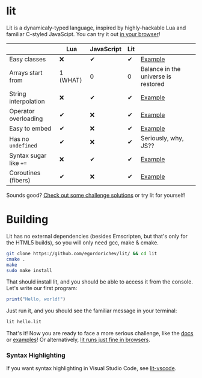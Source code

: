 # lit

Lit is a dynamicaly-typed language, inspired by highly-hackable Lua and familiar C-styled JavaScipt.
You can try it out [in your browser](https://github.com/egordorichev/lit-html)!

|  | Lua | JavaScript | Lit | |
|-|-|-|-|-|
| Easy classes | &#x274C; | &#10004; | &#10004; | [Example](https://github.com/egordorichev/lit/blob/master/tests/examples/oop.lit) |
| Arrays start from | 1 (WHAT) | 0 | 0 | Balance in the universe is restored |
| String interpolation | &#x274C; | &#10004; | &#10004; | [Example]() |
| Operator overloading | &#10004; | &#x274C; | &#10004; | [Example]() |
| Easy to embed | &#10004; | &#x274C; | &#10004; | [Example]() |
| Has no `undefined` | &#10004; | &#x274C; | &#10004; | Seriously, why, JS?? |
| Syntax sugar like `+=` | &#x274C; | &#10004; | &#10004; | [Example]() |
| Coroutines (fibers) | &#10004; | &#x274C; | &#10004; | [Example]() |

Sounds good? [Check out some challenge solutions](https://github.com/egordorichev/lit/tree/master/test/challenges) or try lit for yourself!

# Building

Lit has no external dependencies (besides Emscripten, but that's only for the HTML5 builds), so you will only need gcc, make & cmake.

```bash
git clone https://github.com/egordorichev/lit/ && cd lit 
cmake .
make
sudo make install
```

That should install lit, and you should be able to access it from the console. Let's write our first program:

```js
print("Hello, world!")
```

Just run it, and you should see the familiar message in your terminal:

```bash
lit hello.lit
```

That's it! Now you are ready to face a more serious challenge, like the [docs]() or [examples](https://github.com/egordorichev/lit/tree/master/test/challenges)!
Or alternatively, [lit runs just fine in browsers](https://github.com/egordorichev/lit-html).

### Syntax Highlighting

If you want syntax highlighting in Visual Studio Code, see [lit-vscode](https://github.com/egordorichev/lit-vscode).
